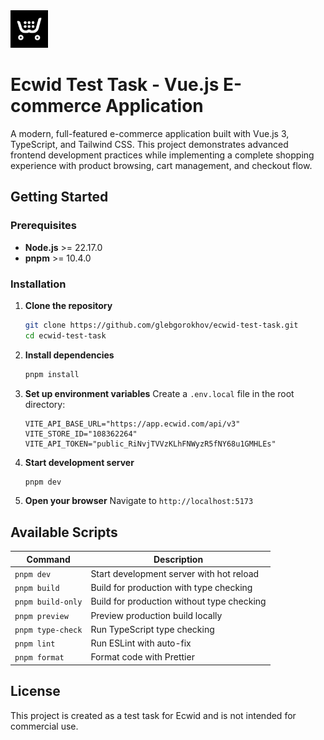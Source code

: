 <img src="./public/android-chrome-192x192.png" width="60" />

# Ecwid Test Task - Vue.js E-commerce Application

A modern, full-featured e-commerce application built with Vue.js 3, TypeScript, and Tailwind CSS. This project demonstrates advanced frontend development practices while implementing a complete shopping experience with product browsing, cart management, and checkout flow.

## Getting Started

### Prerequisites

- **Node.js** >= 22.17.0
- **pnpm** >= 10.4.0

### Installation

1. **Clone the repository**

   ```bash
   git clone https://github.com/glebgorokhov/ecwid-test-task.git
   cd ecwid-test-task
   ```

2. **Install dependencies**

   ```bash
   pnpm install
   ```

3. **Set up environment variables**
   Create a `.env.local` file in the root directory:

   ```env
   VITE_API_BASE_URL="https://app.ecwid.com/api/v3"
   VITE_STORE_ID="108362264"
   VITE_API_TOKEN="public_RiNvjTVVzKLhFNWyzR5fNY68u1GMHLEs"
   ```

4. **Start development server**

   ```bash
   pnpm dev
   ```

5. **Open your browser**
   Navigate to `http://localhost:5173`

## Available Scripts

| Command           | Description                                |
| ----------------- | ------------------------------------------ |
| `pnpm dev`        | Start development server with hot reload   |
| `pnpm build`      | Build for production with type checking    |
| `pnpm build-only` | Build for production without type checking |
| `pnpm preview`    | Preview production build locally           |
| `pnpm type-check` | Run TypeScript type checking               |
| `pnpm lint`       | Run ESLint with auto-fix                   |
| `pnpm format`     | Format code with Prettier                  |

## License

This project is created as a test task for Ecwid and is not intended for commercial use.
